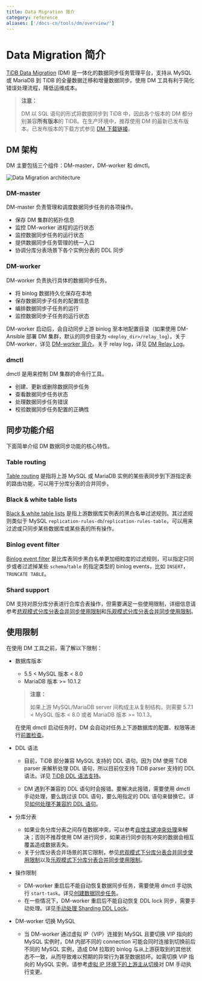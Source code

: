 ```yaml
---
title: Data Migration 简介
category: reference
aliases: ['/docs-cn/tools/dm/overview/']
---
```


# Data Migration 简介

[TiDB Data Migration](https://github.com/pingcap/dm) (DM) 是一体化的数据同步任务管理平台，支持从 MySQL 或 MariaDB 到 TiDB 的全量数据迁移和增量数据同步。使用 DM 工具有利于简化错误处理流程，降低运维成本。

> **注意：**
>
> DM 以 SQL 语句的形式将数据同步到 TiDB 中，因此各个版本的 DM 都分别兼容**所有版本**的 TiDB。在生产环境中，推荐使用 DM 的最新已发布版本。已发布版本的下载方式参见 [DM 下载链接](https://pingcap.com/docs-cn/stable/reference/tools/download/#tidb-dm-data-migration)。

## DM 架构

DM 主要包括三个组件：DM-master，DM-worker 和 dmctl。

![Data Migration architecture](/media/dm-architecture-2.0.png)

### DM-master

DM-master 负责管理和调度数据同步任务的各项操作。

- 保存 DM 集群的拓扑信息
- 监控 DM-worker 进程的运行状态
- 监控数据同步任务的运行状态
- 提供数据同步任务管理的统一入口
- 协调分库分表场景下各个实例分表的 DDL 同步

### DM-worker

DM-worker 负责执行具体的数据同步任务。

- 将 binlog 数据持久化保存在本地
- 保存数据同步子任务的配置信息
- 编排数据同步子任务的运行
- 监控数据同步子任务的运行状态

DM-worker 启动后，会自动同步上游 binlog 至本地配置目录（如果使用 DM-Ansible 部署 DM 集群，默认的同步目录为 `<deploy_dir>/relay_log`）。关于 DM-worker，详见 [DM-worker 简介](dm-worker-intro.md)。关于 relay log，详见 [DM Relay Log](relay-log.md)。

### dmctl

dmctl 是用来控制 DM 集群的命令行工具。

- 创建、更新或删除数据同步任务
- 查看数据同步任务状态
- 处理数据同步任务错误
- 校验数据同步任务配置的正确性

## 同步功能介绍

下面简单介绍 DM 数据同步功能的核心特性。

### Table routing

[Table routing](key-features.md#table-routing) 是指将上游 MySQL 或 MariaDB 实例的某些表同步到下游指定表的路由功能，可以用于分库分表的合并同步。

### Black & white table lists

[Black & white table lists](key-features.md#black--white-table-lists) 是指上游数据库实例表的黑白名单过滤规则。其过滤规则类似于 MySQL `replication-rules-db`/`replication-rules-table`，可以用来过滤或只同步某些数据库或某些表的所有操作。

### Binlog event filter

[Binlog event filter](key-features.md#binlog-event-filter) 是比库表同步黑白名单更加细粒度的过滤规则，可以指定只同步或者过滤掉某些 `schema`/`table` 的指定类型的 binlog events，比如 `INSERT`，`TRUNCATE TABLE`。

### Shard support

DM 支持对原分库分表进行合库合表操作，但需要满足一些使用限制，详细信息请参考[悲观模式分库分表合并同步使用限制](feature-shard-merge-pessimistic.md#使用限制)和[乐观模式分库分表合并同步使用限制](feature-shard-merge-optimistic.md#使用限制)。

## 使用限制

在使用 DM 工具之前，需了解以下限制：

+ 数据库版本

    - 5.5 < MySQL 版本 < 8.0
    - MariaDB 版本 >= 10.1.2

    > **注意：**
    >
    > 如果上游 MySQL/MariaDB server 间构成主从复制结构，则需要 5.7.1 < MySQL 版本 < 8.0 或者 MariaDB 版本 >= 10.1.3。

    在使用 dmctl 启动任务时，DM 会自动对任务上下游数据库的配置、权限等进行[前置检查](precheck.md)。

+ DDL 语法

    - 目前，TiDB 部分兼容 MySQL 支持的 DDL 语句。因为 DM 使用 TiDB parser 来解析处理 DDL 语句，所以目前仅支持 TiDB parser 支持的 DDL 语法。详见 [TiDB DDL 语法支持](https://pingcap.com/docs-cn/dev/reference/mysql-compatibility/#ddl)。

    - DM 遇到不兼容的 DDL 语句时会报错。要解决此报错，需要使用 dmctl 手动处理，要么跳过该 DDL 语句，要么用指定的 DDL 语句来替换它。详见[如何处理不兼容的 DDL 语句](faq.md#如何处理不兼容的-ddl-语句)。

+ 分库分表

    - 如果业务分库分表之间存在数据冲突，可以参考[自增主键冲突处理](shard-merge-best-practices.md#自增主键冲突处理)来解决；否则不推荐使用 DM 进行同步，如果进行同步则有冲突的数据会相互覆盖造成数据丢失。
    - 关于分库分表合并场景的其它限制，参见[悲观模式下分库分表合并同步使用限制](feature-shard-merge-pessimistic.md#使用限制)以及[乐观模式下分库分表合并同步使用限制](feature-shard-merge-optimistic.md#使用限制)。

+ 操作限制

    - DM-worker 重启后不能自动恢复数据同步任务，需要使用 dmctl 手动执行 `start-task`。详见[创建数据同步任务](create-task.md)。
    - 在一些情况下，DM-worker 重启后不能自动恢复 DDL lock 同步，需要手动处理。详见[手动处理 Sharding DDL Lock](manually-handling-sharding-ddl-locks.md)。

+ DM-worker 切换 MySQL

    - 当 DM-worker 通过虚拟 IP（VIP）连接到 MySQL 且要切换 VIP 指向的 MySQL 实例时，DM 内部不同的 connection 可能会同时连接到切换前后不同的 MySQL 实例，造成 DM 拉取的 binlog 与从上游获取到的其他状态不一致，从而导致难以预期的异常行为甚至数据损坏。如需切换 VIP 指向的 MySQL 实例，请参考[虚拟 IP 环境下的上游主从切换](usage-scenario-master-slave-switch.md#虚拟-ip-环境下切换-dm-worker-与-mysql-实例的连接)对 DM 手动执行变更。
